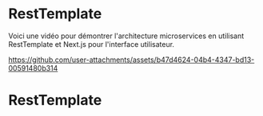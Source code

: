 # RestTemplate

Voici une vidéo pour démontrer l'architecture microservices en utilisant RestTemplate et Next.js pour l'interface utilisateur.


https://github.com/user-attachments/assets/b47d4624-04b4-4347-bd13-00591480b314


# RestTemplate
